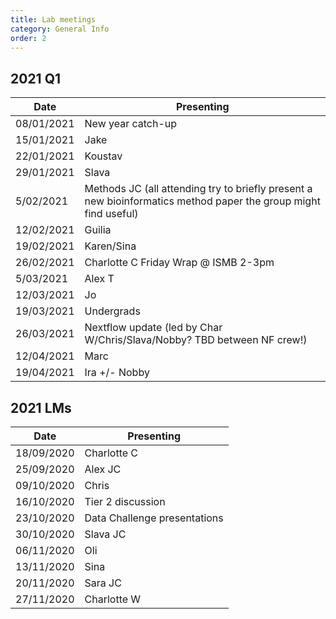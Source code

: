 ```yaml
---
title: Lab meetings
category: General Info
order: 2
---
```


## 2021 Q1
| Date | Presenting |
|-|-|
| 08/01/2021 | New year catch-up |
| 15/01/2021 | Jake |
| 22/01/2021 | Koustav |
| 29/01/2021 | Slava |
| 5/02/2021 | Methods JC (all attending try to briefly present a new bioinformatics method paper the group might find useful) |
| 12/02/2021 | Guilia |
| 19/02/2021 | Karen/Sina |
| 26/02/2021 | Charlotte C Friday Wrap @ ISMB 2-3pm |
| 5/03/2021 | Alex T |
| 12/03/2021 | Jo |
| 19/03/2021 | Undergrads|
| 26/03/2021 | Nextflow update (led by Char W/Chris/Slava/Nobby? TBD between NF crew!) |
| 12/04/2021 | Marc |
| 19/04/2021 | Ira +/- Nobby |


## 2021 LMs
| Date | Presenting |
|-|-|
| 18/09/2020 | Charlotte C |
| 25/09/2020 | Alex	JC |
| 09/10/2020 | Chris |
| 16/10/2020 | Tier 2 discussion |
| 23/10/2020 | Data Challenge presentations |
| 30/10/2020 | Slava JC |
| 06/11/2020 | Oli |
| 13/11/2020 | Sina |
| 20/11/2020 | Sara	JC |
| 27/11/2020 | Charlotte W |
